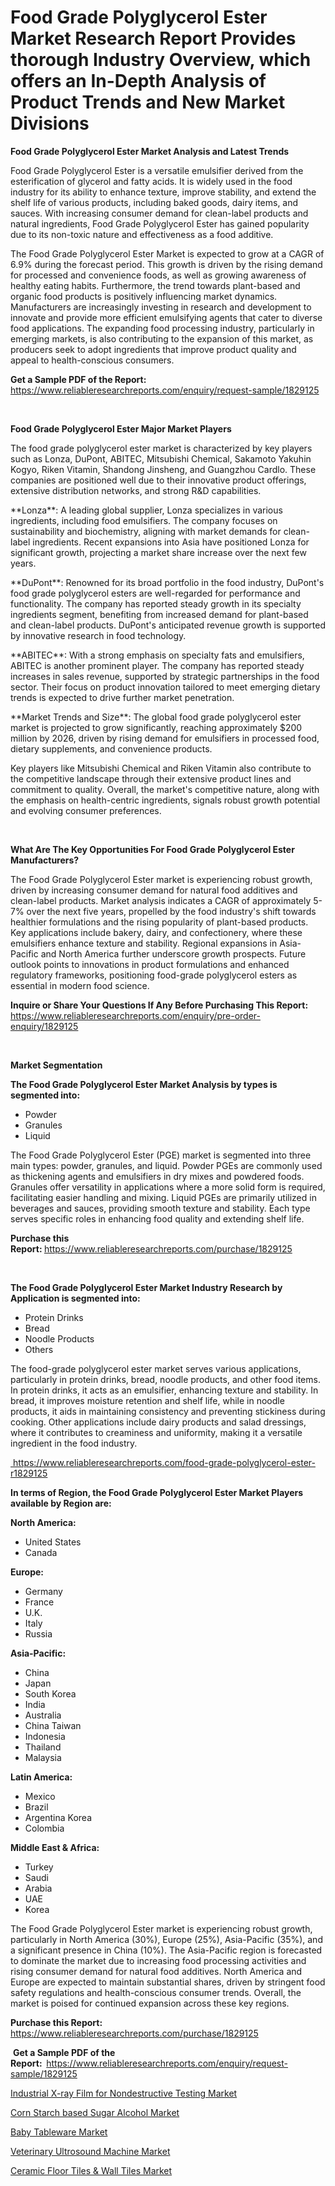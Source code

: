 <p><h1>Food Grade Polyglycerol Ester Market Research Report Provides thorough Industry Overview, which offers an In-Depth Analysis of Product Trends and New Market Divisions</h1></p><p><strong>Food Grade Polyglycerol Ester Market Analysis and Latest Trends</strong></p>
<p><p>Food Grade Polyglycerol Ester is a versatile emulsifier derived from the esterification of glycerol and fatty acids. It is widely used in the food industry for its ability to enhance texture, improve stability, and extend the shelf life of various products, including baked goods, dairy items, and sauces. With increasing consumer demand for clean-label products and natural ingredients, Food Grade Polyglycerol Ester has gained popularity due to its non-toxic nature and effectiveness as a food additive.</p><p>The Food Grade Polyglycerol Ester Market is expected to grow at a CAGR of 6.9% during the forecast period. This growth is driven by the rising demand for processed and convenience foods, as well as growing awareness of healthy eating habits. Furthermore, the trend towards plant-based and organic food products is positively influencing market dynamics. Manufacturers are increasingly investing in research and development to innovate and provide more efficient emulsifying agents that cater to diverse food applications. The expanding food processing industry, particularly in emerging markets, is also contributing to the expansion of this market, as producers seek to adopt ingredients that improve product quality and appeal to health-conscious consumers.</p></p>
<p><strong>Get a Sample PDF of the Report:&nbsp;</strong> <a href="https://www.reliableresearchreports.com/enquiry/request-sample/1829125?utm_campaign=11&utm_medium=2&utm_source=Github&utm_content=ia&utm_term=30122024&utm_id=food-grade-polyglycerol-ester">https://www.reliableresearchreports.com/enquiry/request-sample/1829125</a></p>
<p>&nbsp;</p>
<p><strong>Food Grade Polyglycerol Ester Major Market Players</strong></p>
<p><p>The food grade polyglycerol ester market is characterized by key players such as Lonza, DuPont, ABITEC, Mitsubishi Chemical, Sakamoto Yakuhin Kogyo, Riken Vitamin, Shandong Jinsheng, and Guangzhou Cardlo. These companies are positioned well due to their innovative product offerings, extensive distribution networks, and strong R&D capabilities.</p><p>**Lonza**: A leading global supplier, Lonza specializes in various ingredients, including food emulsifiers. The company focuses on sustainability and biochemistry, aligning with market demands for clean-label ingredients. Recent expansions into Asia have positioned Lonza for significant growth, projecting a market share increase over the next few years.</p><p>**DuPont**: Renowned for its broad portfolio in the food industry, DuPont's food grade polyglycerol esters are well-regarded for performance and functionality. The company has reported steady growth in its specialty ingredients segment, benefiting from increased demand for plant-based and clean-label products. DuPont's anticipated revenue growth is supported by innovative research in food technology.</p><p>**ABITEC**: With a strong emphasis on specialty fats and emulsifiers, ABITEC is another prominent player. The company has reported steady increases in sales revenue, supported by strategic partnerships in the food sector. Their focus on product innovation tailored to meet emerging dietary trends is expected to drive further market penetration.</p><p>**Market Trends and Size**: The global food grade polyglycerol ester market is projected to grow significantly, reaching approximately $200 million by 2026, driven by rising demand for emulsifiers in processed food, dietary supplements, and convenience products.</p><p>Key players like Mitsubishi Chemical and Riken Vitamin also contribute to the competitive landscape through their extensive product lines and commitment to quality. Overall, the market's competitive nature, along with the emphasis on health-centric ingredients, signals robust growth potential and evolving consumer preferences.</p></p>
<p>&nbsp;</p>
<p><strong>What Are The Key Opportunities For Food Grade Polyglycerol Ester Manufacturers?</strong></p>
<p><p>The Food Grade Polyglycerol Ester market is experiencing robust growth, driven by increasing consumer demand for natural food additives and clean-label products. Market analysis indicates a CAGR of approximately 5-7% over the next five years, propelled by the food industry's shift towards healthier formulations and the rising popularity of plant-based products. Key applications include bakery, dairy, and confectionery, where these emulsifiers enhance texture and stability. Regional expansions in Asia-Pacific and North America further underscore growth prospects. Future outlook points to innovations in product formulations and enhanced regulatory frameworks, positioning food-grade polyglycerol esters as essential in modern food science.</p></p>
<p><strong>Inquire or Share Your Questions If Any Before Purchasing This Report:</strong> <a href="https://www.reliableresearchreports.com/enquiry/pre-order-enquiry/1829125?utm_campaign=11&utm_medium=2&utm_source=Github&utm_content=ia&utm_term=30122024&utm_id=food-grade-polyglycerol-ester">https://www.reliableresearchreports.com/enquiry/pre-order-enquiry/1829125</a></p>
<p>&nbsp;</p>
<p><strong>Market Segmentation</strong></p>
<p><strong>The Food Grade Polyglycerol Ester Market Analysis by types is segmented into:</strong></p>
<p><ul><li>Powder</li><li>Granules</li><li>Liquid</li></ul></p>
<p><p>The Food Grade Polyglycerol Ester (PGE) market is segmented into three main types: powder, granules, and liquid. Powder PGEs are commonly used as thickening agents and emulsifiers in dry mixes and powdered foods. Granules offer versatility in applications where a more solid form is required, facilitating easier handling and mixing. Liquid PGEs are primarily utilized in beverages and sauces, providing smooth texture and stability. Each type serves specific roles in enhancing food quality and extending shelf life.</p></p>
<p><strong>Purchase this Report:&nbsp;</strong><a href="https://www.reliableresearchreports.com/purchase/1829125?utm_campaign=11&utm_medium=2&utm_source=Github&utm_content=ia&utm_term=30122024&utm_id=food-grade-polyglycerol-ester">https://www.reliableresearchreports.com/purchase/1829125</a></p>
<p>&nbsp;</p>
<p><strong>The Food Grade Polyglycerol Ester Market Industry Research by Application is segmented into:</strong></p>
<p><ul><li>Protein Drinks</li><li>Bread</li><li>Noodle Products</li><li>Others</li></ul></p>
<p><p>The food-grade polyglycerol ester market serves various applications, particularly in protein drinks, bread, noodle products, and other food items. In protein drinks, it acts as an emulsifier, enhancing texture and stability. In bread, it improves moisture retention and shelf life, while in noodle products, it aids in maintaining consistency and preventing stickiness during cooking. Other applications include dairy products and salad dressings, where it contributes to creaminess and uniformity, making it a versatile ingredient in the food industry.</p></p>
<p><a href="https://www.reliableresearchreports.com/food-grade-polyglycerol-ester-r1829125?utm_campaign=11&utm_medium=2&utm_source=Github&utm_content=ia&utm_term=30122024&utm_id=food-grade-polyglycerol-ester">&nbsp;https://www.reliableresearchreports.com/food-grade-polyglycerol-ester-r1829125</a></p>
<p><strong>In terms of Region, the Food Grade Polyglycerol Ester Market Players available by Region are:</strong></p>
<p>
    <p> <strong> North America: </strong>
        <ul>
            <li>United States</li>
            <li>Canada</li>
        </ul>
        </p> 
    <p> <strong> Europe: </strong>
        <ul>
            <li>Germany</li>
            <li>France</li>
            <li>U.K.</li>
            <li>Italy</li>
            <li>Russia</li>
        </ul>
        </p> 
    <p> <strong> Asia-Pacific: </strong>
        <ul>
            <li>China</li>
            <li>Japan</li>
            <li>South Korea</li>
            <li>India</li>
            <li>Australia</li>
            <li>China Taiwan</li>
            <li>Indonesia</li>
            <li>Thailand</li>
            <li>Malaysia</li>
        </ul>
        </p> 
    <p> <strong> Latin America: </strong>
        <ul>
            <li>Mexico</li>
            <li>Brazil</li>
            <li>Argentina Korea</li>
            <li>Colombia</li>
        </ul>
        </p> 
    <p> <strong> Middle East & Africa: </strong>
        <ul>
            <li>Turkey</li>
            <li>Saudi</li>
            <li>Arabia</li>
            <li>UAE</li>
            <li>Korea</li>
        </ul>
    </p>
    </p>
<p><p>The Food Grade Polyglycerol Ester market is experiencing robust growth, particularly in North America (30%), Europe (25%), Asia-Pacific (35%), and a significant presence in China (10%). The Asia-Pacific region is forecasted to dominate the market due to increasing food processing activities and rising consumer demand for natural food additives. North America and Europe are expected to maintain substantial shares, driven by stringent food safety regulations and health-conscious consumer trends. Overall, the market is poised for continued expansion across these key regions.</p></p>
<p><strong>Purchase this Report: </strong><a href="https://www.reliableresearchreports.com/purchase/1829125?utm_campaign=11&utm_medium=2&utm_source=Github&utm_content=ia&utm_term=30122024&utm_id=food-grade-polyglycerol-ester">https://www.reliableresearchreports.com/purchase/1829125</a></p>
<p>&nbsp;<strong>Get a Sample PDF of the Report:&nbsp;&nbsp;</strong><a href="https://www.reliableresearchreports.com/enquiry/request-sample/1829125?utm_campaign=11&utm_medium=2&utm_source=Github&utm_content=ia&utm_term=30122024&utm_id=food-grade-polyglycerol-ester">https://www.reliableresearchreports.com/enquiry/request-sample/1829125</a></p>
<p><strong></strong></p>
<p><p><a href="https://github.com/leopardmicheal7019/Market-Research-Report-List-1/blob/main/industrial-x-ray-film-for-nondestructive-testing-market.md?utm_campaign=11&utm_medium=2&utm_source=Github&utm_content=ia&utm_term=30122024&utm_id=food-grade-polyglycerol-ester">Industrial X-ray Film for Nondestructive Testing Market</a></p><p><a href="https://github.com/millionkaryn68/Market-Research-Report-List-1/blob/main/corn-starch-based-sugar-alcohol-market.md?utm_campaign=11&utm_medium=2&utm_source=Github&utm_content=ia&utm_term=30122024&utm_id=food-grade-polyglycerol-ester">Corn Starch based Sugar Alcohol Market</a></p><p><a href="https://github.com/JubayerMia832/Market-Research-Report-List-1/blob/main/baby-tableware-market.md?utm_campaign=11&utm_medium=2&utm_source=Github&utm_content=ia&utm_term=30122024&utm_id=food-grade-polyglycerol-ester">Baby Tableware Market</a></p><p><a href="https://github.com/ygfu6u/Market-Research-Report-List-1/blob/main/veterinary-ultrosound-machine-market.md?utm_campaign=11&utm_medium=2&utm_source=Github&utm_content=ia&utm_term=30122024&utm_id=food-grade-polyglycerol-ester">Veterinary Ultrosound Machine Market</a></p><p><a href="https://github.com/domoniqueluoma76/Market-Research-Report-List-1/blob/main/ceramic-floor-tiles-wall-tiles-market.md?utm_campaign=11&utm_medium=2&utm_source=Github&utm_content=ia&utm_term=30122024&utm_id=food-grade-polyglycerol-ester">Ceramic Floor Tiles & Wall Tiles Market</a></p></p>
